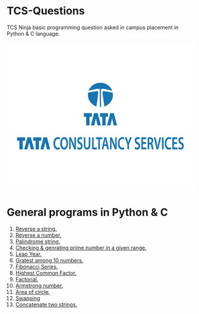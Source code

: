 # TCS-Questions
TCS Ninja basic programming question asked in campus placement in Python &amp; C language.

<p align="center">
<img height="400" width="850" src="Image/tcs.png" alt="TCS" />
</p>

# General programs in Python & C

1. <a href="https://github.com/harshitg123/TCS-Questions/tree/main/01_Reverse%20a%20string"> Reverse a string. </a>
2. <a href="https://github.com/harshitg123/TCS-Questions/tree/main/02_Reverse%20a%20number"> Reverse a number. </a>
3. <a href="https://github.com/harshitg123/TCS-Questions/tree/main/03_Plaindrome"> Palindrome string. </a>
4. <a href="https://github.com/harshitg123/TCS-Questions/tree/main/04_Prime%20Number"> Checking & genrating prime number in a given range. </a>
5. <a href="https://github.com/harshitg123/TCS-Questions/tree/main/05_Leap%20year"> Leap Year. </a>
6. <a href="https://github.com/harshitg123/TCS-Questions/tree/main/06_Greatest%20among%2010%20numbers"> Gratest among 10 numbers. </a>
7. <a href="https://github.com/harshitg123/TCS-Questions/tree/main/07_Fibonacci%20series"> Fibonacci Series. </a>
8. <a href="https://github.com/harshitg123/TCS-Questions/tree/main/08_HCF"> Highest Common Factor. </a>
9. <a href="https://github.com/harshitg123/TCS-Questions/tree/main/09_Factorial"> Factorial. </a>
10. <a href="https://github.com/harshitg123/TCS-Questions/tree/main/10_Armstrong"> Armstrong number. </a>
11. <a href="https://github.com/harshitg123/TCS-Questions/tree/main/10_Armstrong"> Area of circle. </a>
12. <a href="https://github.com/harshitg123/TCS-Questions/tree/main/12_Swap%20two%20numbers"> Swapping </a>
13. <a href="https://github.com/harshitg123/TCS-Questions/tree/main/13_Concatenate%202%20strings"> Concatenate two strings. </a>

